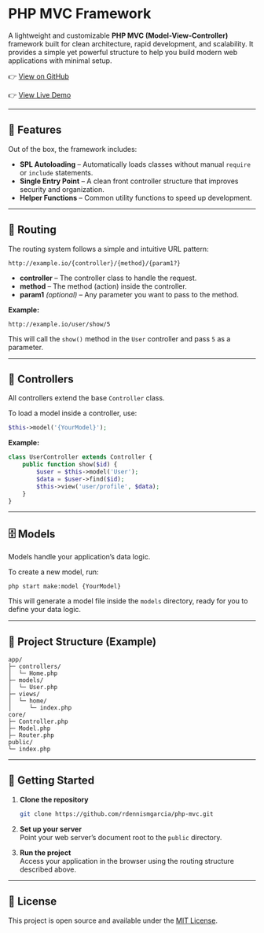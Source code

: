 # PHP MVC Framework

A lightweight and customizable **PHP MVC (Model-View-Controller)** framework built for clean architecture, rapid development, and scalability. It provides a simple yet powerful structure to help you build modern web applications with minimal setup.

👉 [View on GitHub](https://github.com/rdennismgarcia/php-mvc)

👉 [View Live Demo](http://demo.strativohq.com/php-mvc/)

---

## 🚀 Features

Out of the box, the framework includes:

- **SPL Autoloading** – Automatically loads classes without manual `require` or `include` statements.  
- **Single Entry Point** – A clean front controller structure that improves security and organization.  
- **Helper Functions** – Common utility functions to speed up development.

---

## 📍 Routing

The routing system follows a simple and intuitive URL pattern:

```
http://example.io/{controller}/{method}/{param1?}
```

- **controller** – The controller class to handle the request.  
- **method** – The method (action) inside the controller.  
- **param1** *(optional)* – Any parameter you want to pass to the method.

**Example:**  
```
http://example.io/user/show/5
```
This will call the `show()` method in the `User` controller and pass `5` as a parameter.

---

## 🧠 Controllers

All controllers extend the base `Controller` class.

To load a model inside a controller, use:

```php
$this->model('{YourModel}');
```

**Example:**
```php
class UserController extends Controller {
    public function show($id) {
        $user = $this->model('User');
        $data = $user->find($id);
        $this->view('user/profile', $data);
    }
}
```

---

## 🗄️ Models

Models handle your application’s data logic.

To create a new model, run:

```
php start make:model {YourModel}
```

This will generate a model file inside the `models` directory, ready for you to define your data logic.

---

## 📁 Project Structure (Example)

```
app/
├─ controllers/
│  └─ Home.php
├─ models/
│  └─ User.php
├─ views/
│  └─ home/
│     └─ index.php
core/
├─ Controller.php
├─ Model.php
├─ Router.php
public/
└─ index.php
```

---

## 🧪 Getting Started

1. **Clone the repository**  
   ```bash
   git clone https://github.com/rdennismgarcia/php-mvc.git
   ```

2. **Set up your server**  
   Point your web server’s document root to the `public` directory.

3. **Run the project**  
   Access your application in the browser using the routing structure described above.

---

## 📜 License

This project is open source and available under the [MIT License](LICENSE).
